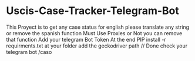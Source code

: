 # Uscis-Case-Tracker-Telegram-Bot
This Proyect is to get any case status for english please translate any string or remove the spanish function 
Must Use Proxies or Not you can remove that function
Add your telegram Bot Token At the end 
PIP install -r requirments.txt at your folder 
add the geckodriver path //
Done check your telegram bot /caso
